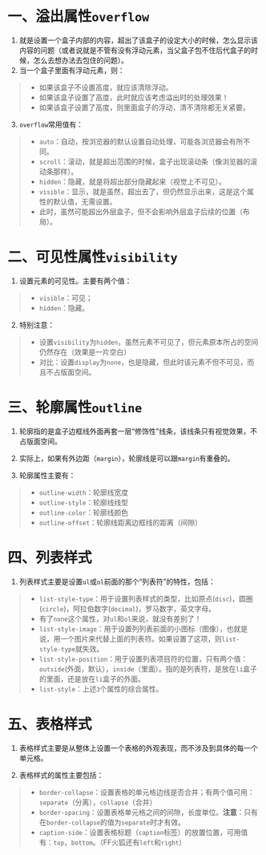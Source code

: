 # 一、溢出属性`overflow`

1. 就是设置一个盒子内部的内容，超出了该盒子的设定大小的时候，怎么显示该内容的问题（或者说就是不管有没有浮动元素，当父盒子包不住后代盒子的时候，怎么去想办法去包住的问题）。
2. 当一个盒子里面有浮动元素，则：

> - 如果该盒子不设置高度，就应该清除浮动。
> - 如果该盒子设置了高度，此时就应该考虑溢出时的处理效果！
> - 如果该盒子设置了高度，则里面盒子的浮动，清不清除都无关紧要。

3. `overflow`常用值有：

> - `auto`：自动，按浏览器的默认设置自动处理，可能各浏览器会有所不同。
> - `scroll`：滚动，就是超出范围的时候，盒子出现滚动条（像浏览器的滚动条那样）。
> - `hidden`：隐藏，就是将超出部分隐藏起来（视觉上不可见）。
> - `visible`：显示，就是虽然，超出去了，但仍然显示出来，这是这个属性的默认值，无需设置。
> - 此时，虽然可能超出外层盒子，但不会影响外层盒子后续的位置（布局）。

# 二、可见性属性`visibility`

1. 设置元素的可见性。主要有两个值：

> - `visible`：可见；
> - `hidden`：隐藏。

2. 特别注意：

> - 设置`visibility`为`hidden`，虽然元素不可见了，但元素原本所占的空间仍然存在（效果是一片空白）
> - 对比：设置`display`为`none`，也是隐藏，但此时该元素不但不可见，而且不占版面空间。

# 三、轮廓属性`outline`


1. 轮廓指的是盒子边框线外面再套一层“修饰性”线条，该线条只有视觉效果，不占版面空间。

2. 实际上，如果有外边距（`margin`），轮廓线是可以跟`margin`有重叠的。

3. 轮廓属性主要有：
> - `outline-width`：轮廓线宽度
> - `outline-style`：轮廓线线型
> - `outline-color`：轮廓线颜色
> - `outline-offset`：轮廓线距离边框线的距离（间隙）

# 四、列表样式

1. 列表样式主要是设置`ul`或`ol`前面的那个“列表符”的特性，包括：

> - `list-style-type`：用于设置列表样式的类型，比如原点(`disc`)，圆圈(`circle`)，阿拉伯数字(`decimal`)，罗马数字，英文字母。
> - 有了`none`这个属性，对`ul`和`ol`来说，就没有差别了！
> - `list-style-image`：用于设置列列表前面的小图标（图像），也就是说，用一个图片来代替上面的列表符。如果设置了这项，则`list-style-type`就失效。
> - `list-style-position`：用于设置列表项目符的位置，只有两个值：`outside`(外面，默认），`inside`（里面）。指的是列表符，是放在`li`盒子的里面，还是放在`li`盒子的外面。
> - `list-style`：上述`3`个属性的综合属性。

# 五、表格样式

1. 表格样式主要是从整体上设置一个表格的外观表现，而不涉及到具体的每一个单元格。

2. 表格样式的属性主要包括：

> - `border-collapse`：设置表格的单元格边线是否合并；有两个值可用：`separate`（分离），`collapse`（合并）
> - `border-spacing`：设置表格单元格之间的间隙，长度单位。**注意**：只有在`border-collapse`的值为`separate`时才有效。
> - `caption-side`：设置表格标题（`caption`标签）的放置位置，可用值有：`top`，`bottom`。（FF火狐还有`left`和`right`）

